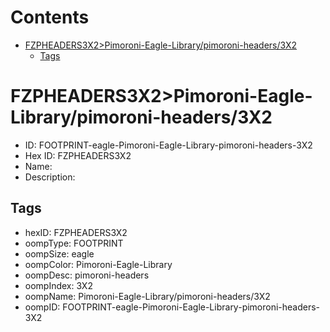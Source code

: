 



Contents
========

* [FZPHEADERS3X2>Pimoroni-Eagle-Library/pimoroni-headers/3X2](#fzpheaders3x2pimoroni-eagle-librarypimoroni-headers3x2)
	* [Tags](#tags)

# FZPHEADERS3X2>Pimoroni-Eagle-Library/pimoroni-headers/3X2

- ID: FOOTPRINT-eagle-Pimoroni-Eagle-Library-pimoroni-headers-3X2
- Hex ID: FZPHEADERS3X2
- Name: 
- Description: 

## Tags

- hexID: FZPHEADERS3X2
- oompType: FOOTPRINT
- oompSize: eagle
- oompColor: Pimoroni-Eagle-Library
- oompDesc: pimoroni-headers
- oompIndex: 3X2
- oompName: Pimoroni-Eagle-Library/pimoroni-headers/3X2
- oompID: FOOTPRINT-eagle-Pimoroni-Eagle-Library-pimoroni-headers-3X2
